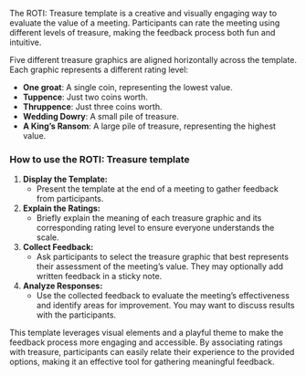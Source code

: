 The ROTI: Treasure template is a creative and visually engaging way to evaluate the value of a meeting. Participants can rate the meeting using different levels of treasure, making the feedback process both fun and intuitive.

Five different treasure graphics are aligned horizontally across the template. Each graphic represents a different rating level:

*   **One groat**: A single coin, representing the lowest value.
*   **Tuppence**: Just two coins worth.
*   **Thruppence**: Just three coins worth.
*   **Wedding Dowry**: A small pile of treasure.
*   **A King’s Ransom**: A large pile of treasure, representing the highest value.

### **How to use the ROTI: Treasure template**

1.  **Display the Template:**
    *   Present the template at the end of a meeting to gather feedback from participants.
2.  **Explain the Ratings:**
    *   Briefly explain the meaning of each treasure graphic and its corresponding rating level to ensure everyone understands the scale.
3.  **Collect Feedback:**
    *   Ask participants to select the treasure graphic that best represents their assessment of the meeting’s value. They may optionally add written feedback in a sticky note.
4.  **Analyze Responses:**
    *   Use the collected feedback to evaluate the meeting’s effectiveness and identify areas for improvement. You may want to discuss results with the participants.

This template leverages visual elements and a playful theme to make the feedback process more engaging and accessible. By associating ratings with treasure, participants can easily relate their experience to the provided options, making it an effective tool for gathering meaningful feedback.